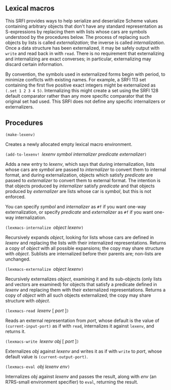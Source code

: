 ## Lexical macros

This SRFI provides ways to help serialize and deserialize
Scheme values containing arbitrary objects
that don't have any standard representation as S-expressions
by replacing them with lists whose cars are
symbols understood by the procedures below.
The process of replacing such objects by lists is
called *externalization*; the inverse is called *internalization*.
Once a data structure
has been externalized, it may be safely output with `write` and read back in with `read`.
There is no requirement that externalizing
and internalizing are exact converses; in particular, externalizing may discard
certain information.

By convention, the symbols used in externalized forms begin with period, to minimize
conflicts with existing names.
For example, a SRFI 113 set containing the first five positive exact integers might be
externalized as `(.set 1 2 3 4 5)`.  Internalizing this might create a set
using the SRFI 128 default comparator rather than any more specific comparator that the
original set had used.  This SRFI does not define any specific internalizers or
externalizers.

## Procedures

`(make-lexenv)`

Creates a newly allocated empty lexical macro environment.

`(add-to-lexenv! `*lexenv symbol internalizer predicate externalizer*`)`

Adds a new entry to *lexenv*, which says that during internalization, lists
whose cars are *symbol* are passed to *internalizer* to convert them
to internal format,
and during externalization, objects which satisfy *predicate* are passed
to *externalizer* to convert them to external format.  The intention
is that objects produced by *internalizer* satisfy *predicate* and that
objects produced by *externalizer* are lists whose car is *symbol*, but
this is not enforced.

You can specify *symbol* and *internalizer* as `#f` if you want one-way
externalization, or specify *predicate* and *externalizer* as `#f` if
you want one-way internalization.

`(lexmacs-internalize `*object* *lexenv*`)`

Recursively expands *object*, looking for lists whose cars are defined in *lexenv*
and replacing the lists with their internalized representations.  Returns a copy
of *object* with all possible expansions; the copy may share structure with *object*.
Sublists are internalized before their parents are; non-lists are unchanged.

`(lexmacs-externalize `*object* *lexenv*`)`

Recursively externalizes *object*, examining it and its sub-objects
(only lists and vectors are examined)
for objects that satisfy a predicate defined in *lexenv*
and replacing them with their externalized
representations.  Returns a copy of *object* with all such objects
externalized; the copy may share structure with *object*.

`(lexmacs-read `*lexenv* [ *port* ]`)`

Reads an external representation from *port*, whose default is
the value of `(current-input-port)` as if with `read`,
internalizes it against `lexenv`, and returns it.

`(lexmacs-write `*lexenv obj* [ *port* ]`)`

Externalizes *obj* against *lexenv* and writes it as if with `write`
to *port*, whose default value is `(current-output-port)`.

`(lexmacs-eval `*obj lexenv env*`)`

Internalizes *obj* against *lexenv* and passes the result, along with
*env* (an R7RS-small environment specifier) to `eval`, returning
the result.



